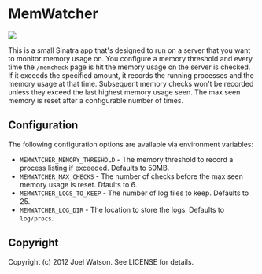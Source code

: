 # MemWatcher

![](https://img.skitch.com/20120904-ei2851g3ij73e7mqp7m95q8f8s.jpg)

This is a small Sinatra app that's designed to run on a server that you want
to monitor memory usage on. You configure a memory threshold and every time
the `/memcheck` page is hit the memory usage on the server is checked. If it
exceeds the specified amount, it records the running processes and the memory
usage at that time. Subsequent memory checks won't be recorded unless they
exceed the last highest memory usage seen. The max seen memory is reset after
a configurable number of times.

## Configuration

The following configuration options are available via environment variables:

* `MEMWATCHER_MEMORY_THRESHOLD` - The memory threshold to record a process
  listing if exceeded. Defaults to 50MB.
* `MEMWATCHER_MAX_CHECKS` - The number of checks before the max seen memory
  usage is reset. Dfaults to 6.
* `MEMWATCHER_LOGS_TO_KEEP` - The number of log files to keep. Defaults to 25.
* `MEMWATCHER_LOG_DIR` - The location to store the logs. Defaults to `log/procs`.

## Copyright

Copyright (c) 2012 Joel Watson. See LICENSE for details.
